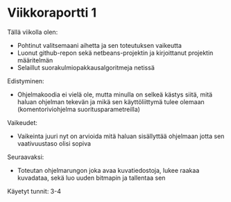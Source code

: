 Viikkoraportti 1
================

Tällä viikolla olen:
  * Pohtinut valitsemaani aihetta ja sen toteutuksen vaikeutta
  * Luonut github-repon sekä netbeans-projektin ja kirjoittanut projektin määritelmän
  * Selaillut suorakulmiopakkausalgoritmeja netissä
  
Edistyminen:
  * Ohjelmakoodia ei vielä ole, mutta minulla on selkeä kästys siitä, mitä haluan ohjelman tekevän ja mikä sen käyttöliittymä tulee olemaan (komentoriviohjelma suoritusparametreilla)
  
Vaikeudet:
  * Vaikeinta juuri nyt on arvioida mitä haluan sisällyttää ohjelmaan jotta sen vaativuustaso olisi sopiva
  
Seuraavaksi:
  * Toteutan ohjelmarungon joka avaa kuvatiedostoja, lukee raakaa kuvadataa, sekä luo uuden bitmapin ja tallentaa sen
  
Käyetyt tunnit: 3-4